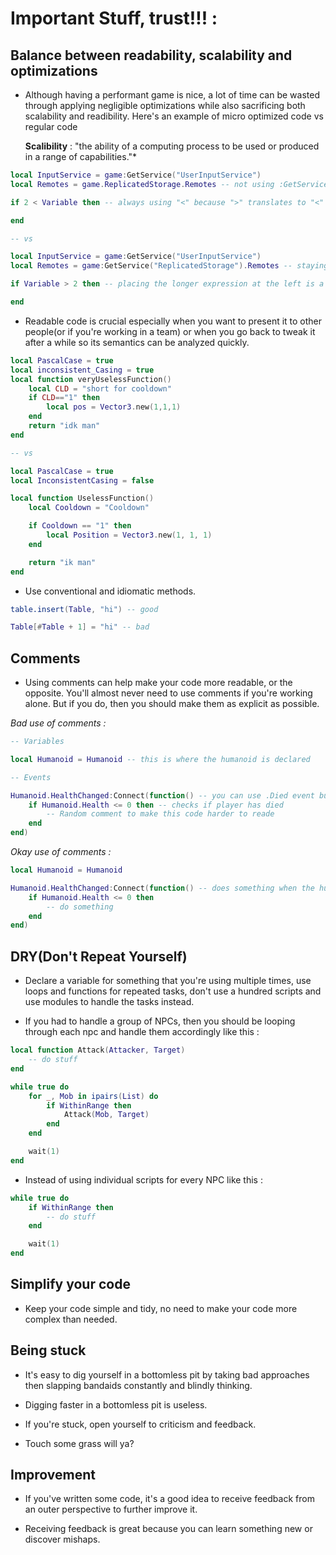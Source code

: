 # Important Stuff, trust!!! :

## Balance between readability, scalability and optimizations
- Although having a performant game is nice, a lot of time can be wasted through applying negligible optimizations while also sacrificing both scalability and readibility. Here's an example of micro optimized code vs regular code

  **Scalibility** : "the ability of a computing process to be used or produced in a range of capabilities."*

```lua
local InputService = game:GetService("UserInputService")
local Remotes = game.ReplicatedStorage.Remotes -- not using :GetService() because they're afraid of a function call

if 2 < Variable then -- always using "<" because ">" translates to "<"

end

-- vs

local InputService = game:GetService("UserInputService")
local Remotes = game:GetService("ReplicatedStorage").Remotes -- staying consistent with 

if Variable > 2 then -- placing the longer expression at the left is a good convention but you lost 1 nanosecond doe :CCCCCC

end
```
- Readable code is crucial especially when you want to present it to other people(or if you're working in a team) or when you go back to tweak it after a while so its semantics can be analyzed quickly.

```lua
local PascalCase = true
local inconsistent_Casing = true
local function veryUselessFunction()
    local CLD = "short for cooldown"
    if CLD=="1" then
        local pos = Vector3.new(1,1,1)
    end
    return "idk man"
end

-- vs

local PascalCase = true
local InconsistentCasing = false

local function UselessFunction()
    local Cooldown = "Cooldown"

    if Cooldown == "1" then
        local Position = Vector3.new(1, 1, 1)
    end

    return "ik man"
end
```

- Use conventional and idiomatic methods.

```lua
table.insert(Table, "hi") -- good

Table[#Table + 1] = "hi" -- bad
```

## Comments
- Using comments can help make your code more readable, or the opposite. You'll almost never need to use comments if you're working alone. But if you do, then you should make them as explicit as possible.

*Bad use of comments :*

```lua
-- Variables

local Humanoid = Humanoid -- this is where the humanoid is declared

-- Events

Humanoid.HealthChanged:Connect(function() -- you can use .Died event but for the sake of this example I won't.
    if Humanoid.Health <= 0 then -- checks if player has died
        -- Random comment to make this code harder to reade
    end
end)
```

*Okay use of comments :*

```lua
local Humanoid = Humanoid

Humanoid.HealthChanged:Connect(function() -- does something when the humanoid dies
    if Humanoid.Health <= 0 then
        -- do something
    end
end)
```

## DRY(Don't Repeat Yourself)
- Declare a variable for something that you're using multiple times, use loops and functions for repeated tasks, don't use a hundred scripts and use modules to handle the tasks instead.

 * If you had to handle a group of NPCs, then you should be looping through each npc and handle them accordingly like this :

```lua
local function Attack(Attacker, Target)
    -- do stuff
end

while true do
    for _, Mob in ipairs(List) do
        if WithinRange then
            Attack(Mob, Target)
        end
    end

    wait(1)
end
```

 * Instead of using individual scripts for every NPC like this :

```lua
while true do
    if WithinRange then
        -- do stuff
    end

    wait(1)
end
```

## Simplify your code
- Keep your code simple and tidy, no need to make your code more complex than needed.

## Being stuck
- It's easy to dig yourself in a bottomless pit by taking bad approaches then slapping bandaids constantly and blindly thinking.

- Digging faster in a bottomless pit is useless.

- If you're stuck, open yourself to criticism and feedback.

- Touch some grass will ya?

## Improvement
- If you've written some code, it's a good idea to receive feedback from an outer perspective to further improve it.

- Receiving feedback is great because you can learn something new or discover mishaps.
